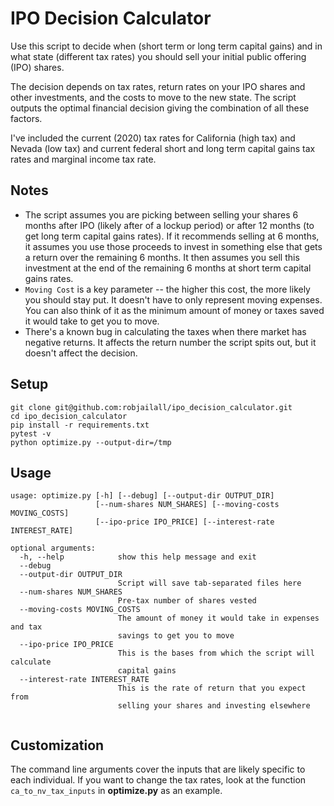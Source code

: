 # IPO Decision Calculator

Use this script to decide when (short term or long term capital gains) and in what state (different tax rates) you should sell your initial public offering (IPO) shares.

The decision depends on tax rates, return rates on your IPO shares and other investments, and the costs to move to the new state. The script outputs the optimal financial decision giving the combination of all these factors.

I've included the current (2020) tax rates for California (high tax) and Nevada (low tax) and current federal short and long term capital gains tax rates and marginal income tax rate.

## Notes

- The script assumes you are picking between selling your shares 6 months after IPO (likely after of a lockup period) or after 12 months (to get long term capital gains rates). If it recommends selling at 6 months, it assumes you use those proceeds to invest in something else that gets a return over the remaining 6 months. It then assumes you sell this investment at the end of the remaining 6 months at short term capital gains rates.
- `Moving Cost` is a key parameter -- the higher this cost, the more likely you should stay put. It doesn't have to only represent moving expenses. You can also think of it as the minimum amount of money or taxes saved it would take to get you to move.
- There's a known bug in calculating the taxes when there market has negative returns. It affects the return number the script spits out, but it doesn't affect the decision.

## Setup

```
git clone git@github.com:robjailall/ipo_decision_calculator.git
cd ipo_decision_calculator
pip install -r requirements.txt
pytest -v
python optimize.py --output-dir=/tmp
```

## Usage

```
usage: optimize.py [-h] [--debug] [--output-dir OUTPUT_DIR]
                   [--num-shares NUM_SHARES] [--moving-costs MOVING_COSTS]
                   [--ipo-price IPO_PRICE] [--interest-rate INTEREST_RATE]

optional arguments:
  -h, --help            show this help message and exit
  --debug
  --output-dir OUTPUT_DIR
                        Script will save tab-separated files here
  --num-shares NUM_SHARES
                        Pre-tax number of shares vested
  --moving-costs MOVING_COSTS
                        The amount of money it would take in expenses and tax
                        savings to get you to move
  --ipo-price IPO_PRICE
                        This is the bases from which the script will calculate
                        capital gains
  --interest-rate INTEREST_RATE
                        This is the rate of return that you expect from
                        selling your shares and investing elsewhere
                        
````

## Customization

The command line arguments cover the inputs that are likely specific to each individual. If you want to change the tax rates, look at the function `ca_to_nv_tax_inputs` in **optimize.py** as an example.

